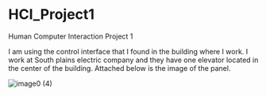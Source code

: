# HCI_Project1
Human Computer Interaction Project 1


I am using the control interface that I found in the building where I work. I work at South plains electric company and they have one elevator located in the center of the building. Attached below is the image of the panel.


![image0 (4)](https://user-images.githubusercontent.com/70035779/192916821-c08b1ffb-7b6a-4d34-b4e7-88dfedf59604.jpeg)
